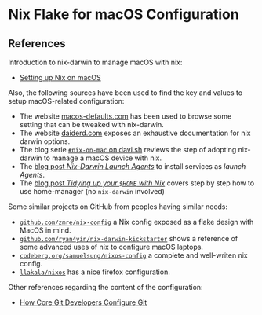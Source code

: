 # Nix Flake for macOS Configuration

## References

Introduction to nix-darwin to manage macOS with nix:

- [Setting up Nix on macOS](https://nixcademy.com/posts/nix-on-macos/)

Also, the following sources have been used to find the key and values to setup macOS-related configuration:

- The website [macos-defaults.com](https://macos-defaults.com) has been used to browse some setting that can be tweaked with nix-darwin.
- The website [daiderd.com](https://daiderd.com/nix-darwin/manual/index.html) exposes an exhaustive documentation for nix darwin options.
- The blog serie [`#nix-on-mac` on davi.sh](https://davi.sh/blog/tags/nix-on-mac/) reviews the step of adopting nix-darwin to manage a macOS device with nix.
- The [blog post *Nix-Darwin Launch Agents*](https://www.danielcorin.com/til/nix-darwin/launch-agents/) to install services as *launch Agents*.
- The [blog post *Tidying up your `$HOME` with Nix*](https://juliu.is/tidying-your-home-with-nix/) covers step by step how to use home-manager (no `nix-darwin` involved)

Some similar projects on GitHub from peoples having similar needs:

- [`github.com/zmre/nix-config`](https://github.com/zmre/nix-config) a Nix config exposed as a flake design with MacOS in mind.
- [`github.com/ryan4yin/nix-darwin-kickstarter`](https://github.com/ryan4yin/nix-darwin-kickstarter) shows a reference of some advanced uses of nix to configure macOS laptops.
- [`codeberg.org/samuelsung/nixos-config`](https://codeberg.org/samuelsung/nixos-config) a complete and well-writen nix config.
- [`llakala/nixos`](https://github.com/llakala/nixos/tree/main) has a nice firefox configuration.

Other references regarding the content of the configuration:

- [How Core Git Developers Configure Git](https://blog.gitbutler.com/how-git-core-devs-configure-git/)
